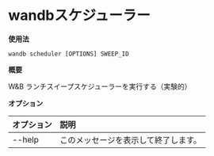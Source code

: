 # wandbスケジューラー

**使用法**

`wandb scheduler [OPTIONS] SWEEP_ID`

**概要**

W&B ランチスイープスケジューラーを実行する（実験的）

**オプション**

| **オプション** | **説明** |
| :--- | :--- |
| --help | このメッセージを表示して終了します。 |